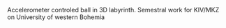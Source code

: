 Accelerometer controled ball in 3D labyrinth. Semestral work for KIV/MKZ on University of western Bohemia